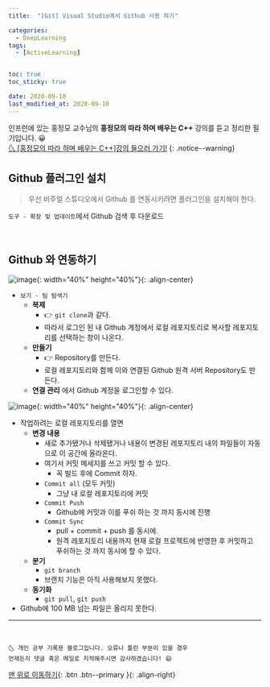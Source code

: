```yaml
---
title:  "[Git] Visual Studio에서 Github 사용 하기" 

categories:
  - DeepLearning
tags:
  - [ActiveLearning]


toc: true
toc_sticky: true

date: 2020-09-10
last_modified_at: 2020-09-10
---
```


인프런에 있는 홍정모 교수님의 **홍정모의 따라 하며 배우는 C++** 강의를 듣고 정리한 필기입니다. 😀    
[🌜 [홍정모의 따라 하며 배우는 C++]강의 들으러 가기!](https://www.inflearn.com/course/following-c-plus)
{: .notice--warning}

## Github 플러그인 설치

> 우선 비주얼 스튜디오에서 Github 를 연동시키려면 플러그인을 설치해야 한다.

`도구 - 확장 및 업데이트`에서 Github 검색 후 다운로드

<br>

## Github 와 연동하기

![image](https://user-images.githubusercontent.com/42318591/92720423-8aaa7d00-f39f-11ea-9453-bbac87c254ef.png){: width="40%" height="40%"}{: .align-center}

- `보기 - 팀 탐색기`
  - **복제** 
    - 👉 `git clone`과 같다. 
    - 따라서 로그인 된 내 Github 계정에서 로컬 레포지토리로 복사할 레포지토리를 선택하는 창이 나온다.
  - **만들기**
    - 👉 Repository를 만든다.
    - 로컬 레포지토리와 함께 이와 연결된 Github 원격 서버 Repository도 만든다.
  - **연결 관리** 에서 Github 계정을 로그인할 수 있다.

![image](https://user-images.githubusercontent.com/42318591/92723013-651f7280-f3a3-11ea-8fc6-8a2fe7591baa.png){: width="40%" height="40%"}{: .align-center}

- 작업하려는 로컬 레포지토리를 열면 
  - **변경 내용**
    - 새로 추가됐거나 삭제됐거나 내용이 변경된 레포지토리 내의 파일들이 자동으로 이 공간에 올라온다.
    - 여기서 커밋 메세지를 쓰고 커밋 할 수 있다.
      - 꼭 빌드 후에 Commit 하자.
    - `Commit all` (모두 커밋)
      - 그냥 내 로컬 레포지토리에 커밋
    - `Commit Push`
      - Github에 커밋과 이를 푸쉬 하는 것 까지 동시에 진행
    - `Commit Sync`
      - pull + commit + push 를 동시에.
      - 원격 레포지토리 내용까지 현재 로컬 프로젝트에 반영한 후 커밋하고 푸쉬하는 것 까지 동시에 할 수 있다.
  - **분기**
    - `git branch`
    - 브랜치 기능은 아직 사용해보지 못했다. 
  - **동기화**
    - `git pull`, `git push`
- Github에 100 MB 넘는 파일은 올리지 못한다.

***
<br>

    🌜 개인 공부 기록용 블로그입니다. 오류나 틀린 부분이 있을 경우 
    언제든지 댓글 혹은 메일로 지적해주시면 감사하겠습니다! 😄

[맨 위로 이동하기](#){: .btn .btn--primary }{: .align-right}